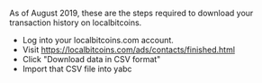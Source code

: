 As of August 2019, these are the steps required to download your transaction history on localbitcoins.

- Log into your localbitcoins.com account.
- Visit https://localbitcoins.com/ads/contacts/finished.html
- Click "Download data in CSV format"
- Import that CSV file into yabc
